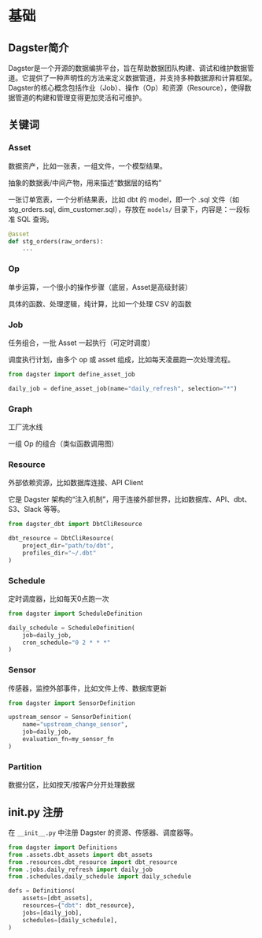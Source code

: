 # 基础

## Dagster简介

Dagster是一个开源的数据编排平台，旨在帮助数据团队构建、调试和维护数据管道。它提供了一种声明性的方法来定义数据管道，并支持多种数据源和计算框架。Dagster的核心概念包括作业（Job）、操作（Op）和资源（Resource），使得数据管道的构建和管理变得更加灵活和可维护。

## 关键词

### Asset

数据资产，比如一张表，一组文件，一个模型结果。

抽象的数据表/中间产物，用来描述“数据层的结构”

一张订单宽表，一个分析结果表，比如 dbt 的 model，即一个 .sql 文件（如 stg_orders.sql, dim_customer.sql），存放在 `models/` 目录下，内容是：一段标准 SQL 查询。

```python
@asset
def stg_orders(raw_orders):
    ...
```

### Op

单步运算，一个很小的操作步骤（底层，Asset是高级封装）	

具体的函数、处理逻辑，纯计算，比如一个处理 CSV 的函数

### Job

任务组合，一批 Asset 一起执行（可定时调度）

调度执行计划，由多个 op 或 asset 组成，比如每天凌晨跑一次处理流程。

```python
from dagster import define_asset_job

daily_job = define_asset_job(name="daily_refresh", selection="*")
```

### Graph

工厂流水线

一组 Op 的组合（类似函数调用图）


### Resource

外部依赖资源，比如数据库连接、API Client

它是 Dagster 架构的“注入机制”，用于连接外部世界，比如数据库、API、dbt、S3、Slack 等等。

```python
from dagster_dbt import DbtCliResource

dbt_resource = DbtCliResource(
    project_dir="path/to/dbt",
    profiles_dir="~/.dbt"
)
```

### Schedule

定时调度器，比如每天0点跑一次

```python
from dagster import ScheduleDefinition

daily_schedule = ScheduleDefinition(
    job=daily_job,
    cron_schedule="0 2 * * *"
)
```

### Sensor

传感器，监控外部事件，比如文件上传、数据库更新

```python
from dagster import SensorDefinition

upstream_sensor = SensorDefinition(
    name="upstream_change_sensor",
    job=daily_job,
    evaluation_fn=my_sensor_fn
)
```

### Partition

数据分区，比如按天/按客户分开处理数据


## __init__.py 注册

在 `__init__.py` 中注册 Dagster 的资源、传感器、调度器等。

```python
from dagster import Definitions
from .assets.dbt_assets import dbt_assets
from .resources.dbt_resource import dbt_resource
from .jobs.daily_refresh import daily_job
from .schedules.daily_schedule import daily_schedule

defs = Definitions(
    assets=[dbt_assets],
    resources={"dbt": dbt_resource},
    jobs=[daily_job],
    schedules=[daily_schedule],
)
```